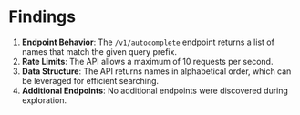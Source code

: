 # Findings

1. **Endpoint Behavior**: The `/v1/autocomplete` endpoint returns a list of names that match the given query prefix.
2. **Rate Limits**: The API allows a maximum of 10 requests per second.
3. **Data Structure**: The API returns names in alphabetical order, which can be leveraged for efficient searching.
4. **Additional Endpoints**: No additional endpoints were discovered during exploration.